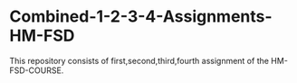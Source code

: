 # Combined-1-2-3-4-Assignments-HM-FSD

This repository consists of first,second,third,fourth assignment of the HM-FSD-COURSE.
